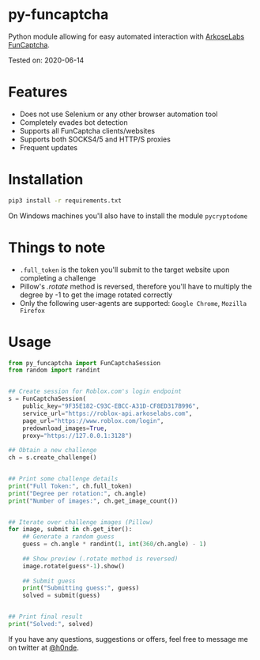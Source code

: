 # py-funcaptcha
Python module allowing for easy automated interaction with [ArkoseLabs FunCaptcha](https://medium.com/arkoselabs/funcaptcha-security-verification-for-people-of-all-abilities-c2f9a0ba73df).

Tested on: 2020-06-14

# Features
- Does not use Selenium or any other browser automation tool
- Completely evades bot detection
- Supports all FunCaptcha clients/websites
- Supports both SOCKS4/5 and HTTP/S proxies
- Frequent updates

# Installation
```bash
pip3 install -r requirements.txt
```
On Windows machines you'll also have to install the module `pycryptodome`

# Things to note
- `.full_token` is the token you'll submit to the target website upon completing a challenge
- Pillow's *.rotate* method is reversed, therefore you'll have to multiply the degree by -1 to get the image rotated correctly
- Only the following user-agents are supported: `Google Chrome`, `Mozilla Firefox`

# Usage
```python
from py_funcaptcha import FunCaptchaSession
from random import randint


## Create session for Roblox.com's login endpoint
s = FunCaptchaSession(
    public_key="9F35E182-C93C-EBCC-A31D-CF8ED317B996",
    service_url="https://roblox-api.arkoselabs.com",
    page_url="https://www.roblox.com/login",
    predownload_images=True,
    proxy="https://127.0.0.1:3128")
    
## Obtain a new challenge
ch = s.create_challenge()


## Print some challenge details
print("Full Token:", ch.full_token)
print("Degree per rotation:", ch.angle)
print("Number of images:", ch.get_image_count())


## Iterate over challenge images (Pillow)
for image, submit in ch.get_iter():
    ## Generate a random guess
    guess = ch.angle * randint(1, int(360/ch.angle) - 1)
    
    ## Show preview (.rotate method is reversed)
    image.rotate(guess*-1).show()
    
    ## Submit guess
    print("Submitting guess:", guess)
    solved = submit(guess)


## Print final result
print("Solved:", solved)
```

If you have any questions, suggestions or offers, feel free to message me on twitter at [@h0nde](https://twitter.com/h0nde).
